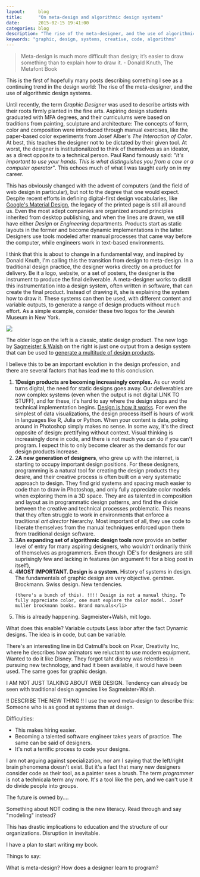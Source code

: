 ```yaml
---
layout:     blog
title:      "On meta-design and algorithmic design systems"
date:       2015-02-15 19:41:00
categories: blog
description: "The rise of the meta-designer, and the use of algorithmic design systems."
keywords: "graphic, design, systems, creative, code, algorithms"
---
```


> Meta-design is much more difficult than design; it’s easier to draw something than to explain how to draw it. - Donald Knuth, The Metafont Book

This is the first of hopefully many posts describing something I see as a continuing trend in the design world: The rise of the meta-designer, and the use of algorithmic design systems.

Until recently, the term *Graphic Designer* was used to describe artists with their roots firmly planted in the fine arts. Aspiring design students graduated with MFA degrees, and their curriculums were based on traditions from painting, sculpture and architecture: The concepts of form, color and composition were introduced through manual exercises, like the paper-based color experiments from Josef Alber's *The Interaction of Color*. At best, this teaches the designer not to be dictated by their given tool. At worst, the designer is institutionalized to think of themselves as an ideator, as a direct opposite to a technical person. Paul Rand famously said: *"It's important to use your hands. This is what distinguishes you from a cow or a computer operator"*. This echoes much of what I was taught early on in my career.

This has obviously changed with the advent of computers (and the field of web design in particular), but not to the degree that one would expect. Despite recent efforts in defining digital-first design vocabularies, like [Google's Material Design](http://www.google.com/design/spec/material-design/introduction.html), the legacy of the printed page is still all around us. Even the most adept companies are organized around principles inherited from desktop publishing, and when the lines are drawn, we still have either *Design* or *Engineering* departments. Products start as static layouts in the former and become dynamic implementations in the latter. Designers use tools modeled after manual processes that came way before the computer, while engineers work in text-based environments. 

I think that this is about to change in a fundamental way, and inspired by Donald Knuth, I'm calling this the transition from design to meta-design. In a traditional design practice, the designer works directly on a product for delivery. Be it a logo, website, or a set of posters, the designer is the instrument to produce the final deliverable. A meta-designer works to distill this instrumentation into a design system, often written in software, that can create the final product. Instead of drawing it, she is explaining the system how to draw it. These systems can then be used, with different content and variable outputs, to generate a range of design products without much effort. As a simple example, consider these two logos for the Jewish Museum in New York.

<div class="wide-750">
  <img src="{% asset_path blog/jewish.jpg %}" />
</div>

The older logo on the left is a classic, static design product. The new logo by [Sagmeister & Walsh](http://www.sagmeisterwalsh.com/) on the right is just one output from a design system that can be used to [generate a multitude of design products](http://www.sagmeisterwalsh.com/work/project/jewish-museum-identity/). 

I believe this to be an important evolution in the design profession, and there are several factors that has lead me to this conclusion.

<ol class="bignums">

  <li><span class="bignum">1</span><strong>Design products are becoming increasingly complex.</strong> As our world turns  digital, the need for static designs goes away. Our deliverables are now complex systems (even when the output is not digital LINK TO STUFF), and for these, it's hard to say where the design stops and the technical implementation begins. <a href="http://daringfireball.net/2012/02/walter_isaacson_steve_jobs">Design is how it works</a>. For even the simplest of data visualizations, the design process itself is hours of work in languages like R, Julia or Python. When your content is data, poking around in Photoshop simply makes no sense. In some way, it's the direct opposite of design: prettifying without context. Visual thinking is increasingly done in code, and there is not much you can do if you can't program. I expect this to only become clearer as the demands for our design products increase.</li>

  <li><span class="bignum">2</span><strong>A new generation of designers</strong>, who grew up with the internet, is starting to occupy important design positions. For these designers, programming is a natural tool for creating the design products they desire, and their creative process is often built on a very systematic approach to design. They find grid systems and spacing much easier to code than to draw in Photoshop, and only fully appreciate color models when exploring them in a 3D space. They are as talented in composition and layout as in programmatic design patterns, and find the divide between the creative and technical processes problematic. This means that they often struggle to work in environments that enforce a traditional <em>art director</em> hierarchy. Most important of all, they use code to liberate themselves from the manual techniques enforced upon them from traditional design software.</li>
  
  <li><span class="bignum">3</span><strong>An expanding set of algorithmic design tools</strong> now provide an better level of entry for many aspiring designers, who wouldn't ordinarily think of themselves as programmers. Even though IDE's for designers are still suprisingly few and lacking in features (an argument fit for a blog post in itself), 

</li>

  <li><span class="bignum">4</span><strong>MOST IMPORTANT. Design is a system.</strong> History of systems in design. The fundamentals of graphic design are very objective. gerstner. Brockmann. Swiss design. New tendencies.

    (there's a bunch of this). !!!! Design is not a manual thing. To fully appreciate color, one must explore the color model. Josef muller brockmann books. Brand manuals</li>


  <li>This is already happening. Sagmeister+Walsh, mit logo.

</ol>

What does this enable?
Variable outputs
Less labor after the fact
Dynamic designs. The idea is in code, but can be variable.

There's an interesting line in Ed Catmull's book on Pixar, Creativity Inc, where he describes how animators we reluctant to use modern equipment. Wanted to do it like Disney. They forgot taht disney was relentless in pursuing new technology, and had it been available, it would have been used. The same goes for graphic design.

I AM NOT JUST TALKING ABOUT WEB DESIGN.
Tendency can already be seen with traditional design agencies like Sagmeister+Walsh.

!! DESCRIBE THE NEW THING !! I use the word meta-design to describe this: Someone who is as good at systems than at design.


Difficulties: 

- This makes hiring easier.
- Becoming a talented software engineer takes years of practice. The same can be said of designers.
- It's not a terrific process to code your designs.

I am not arguing against specialization, nor am I saying that the left/right brain phenomena doesn't exist. But it's a fact that many new designers consider code as their tool, as a painter sees a brush. The term *programmer* is not a technicala term any more. It's a tool like the pen, and we can't use it do divide people into groups.


The future is owned by....

Something about NOT coding is the new literacy. Read through and say "modeling" instead?

This has drastic implications to education and the structure of our organizations. Disruption in inevitable.

I have a plan to start writing my book.


Things to say:

What is meta-design?
How does a designer learn to program?
